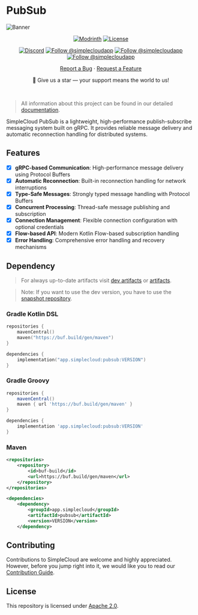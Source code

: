 # PubSub

![Banner][banner]

<div align="center">

  [![Modrinth][badge-modrinth]][modrinth]
  [![License][badge-license]][license]
  <br>

  [![Discord][badge-discord]][social-discord]
  [![Follow @simplecloudapp][badge-x]][social-x]
  [![Follow @simplecloudapp][badge-bluesky]][social-bluesky]
  [![Follow @simplecloudapp][badge-youtube]][social-youtube]
  <br>

  [Report a Bug][issue-bug-report]
  ·
  [Request a Feature][issue-feature-request]
  <br>

🌟 Give us a star — your support means the world to us!
</div>
<br>

> All information about this project can be found in our detailed [documentation][docs-thisproject].

SimpleCloud PubSub is a lightweight, high-performance publish-subscribe messaging system built on gRPC. It provides reliable message delivery and automatic reconnection handling for distributed systems.

## Features

- [x] **gRPC-based Communication**: High-performance message delivery using Protocol Buffers
- [x] **Automatic Reconnection**: Built-in reconnection handling for network interruptions
- [x] **Type-Safe Messages**: Strongly typed message handling with Protocol Buffers
- [x] **Concurrent Processing**: Thread-safe message publishing and subscription
- [x] **Connection Management**: Flexible connection configuration with optional credentials
- [x] **Flow-based API**: Modern Kotlin Flow-based subscription handling
- [x] **Error Handling**: Comprehensive error handling and recovery mechanisms

## Dependency

> For always up-to-date artifacts visit [dev artifacts][dev-artifacts] or [artifacts][artifacts].

> Note: If you want to use the dev version, you have to use the [snapshot repository][snapshots].

### Gradle Kotlin DSL
```kotlin
repositories {
    mavenCentral()
    maven("https://buf.build/gen/maven")
}

dependencies {
    implementation("app.simplecloud:pubsub:VERSION")
}
```

### Gradle Groovy
```groovy
repositories {
    mavenCentral()
    maven { url 'https://buf.build/gen/maven' }
}

dependencies {
    implementation 'app.simplecloud:pubsub:VERSION'
}
```

### Maven
```xml
<repositories>
    <repository>
        <id>buf-build</id>
        <url>https://buf.build/gen/maven</url>
    </repository>
</repositories>

<dependencies>
    <dependency>
        <groupId>app.simplecloud</groupId>
        <artifactId>pubsub</artifactId>
        <version>VERSION</version>
    </dependency>
```

## Contributing
Contributions to SimpleCloud are welcome and highly appreciated. However, before you jump right into it, we would like you to read our [Contribution Guide][docs-contribute].

## License
This repository is licensed under [Apache 2.0][license].

<!-- LINK GROUP -->

<!-- ✅ PLEASE EDIT -->
[banner]: [banner/pubsub/pubsub.png](https://github.com/simplecloudapp/branding/readme/banner/simplecloud.png)
[issue-bug-report]: https://github.com/theSimpleCloud/pubsub/issues/new?labels=bug&projects=template=01_BUG-REPORT.yml&title=%5BBUG%5D+%3Ctitle%3E
[issue-feature-request]: https://github.com/theSimpleCloud/pubsub/discussions/new?category=ideas
[docs-thisproject]: https://docs.simplecloud.app/api/pubsub
[docs-contribute]: https://docs.simplecloud.app/contribute

[modrinth]: https://modrinth.com/organization/simplecloud

[maven-central]: https://central.sonatype.com/artifact/app.simplecloud.controller/controller-api
[dev]: https://repo.simplecloud.app/#/snapshots/app/simplecloud/droplet/api/droplet-api

[artifacts]: https://repo.simplecloud.app/#/snapshots/app/simplecloud/droplet/api/droplet-api
[dev-artifacts]: https://repo.simplecloud.app/#/snapshots/app/simplecloud/droplet/api/droplet-api
[badge-maven-central]: https://img.shields.io/maven-central/v/app.simplecloud/simplecloud-pubsub?labelColor=18181b&style=flat-square&color=65a30d&label=Release
[badge-dev]: https://repo.simplecloud.app/api/badge/latest/snapshots/app/simplecloud/simplecloud-pubsub?name=Dev&style=flat-square&color=0ea5e9

<!-- ⛔ DON'T TOUCH -->
[license]: https://opensource.org/licenses/Apache-2.0
[snapshots]: https://repo.simplecloud.app/#/snapshots

[social-x]: https://x.com/simplecloudapp
[social-bluesky]: https://bsky.app/profile/simplecloud.app
[social-youtube]: https://www.youtube.com/@thesimplecloud9075
[social-discord]: https://discord.simplecloud.app

[badge-modrinth]: https://img.shields.io/badge/modrinth-18181b.svg?style=flat-square&logo=modrinth
[badge-license]: https://img.shields.io/badge/apache%202.0-blue.svg?style=flat-square&label=license&labelColor=18181b&style=flat-square&color=e11d48
[badge-discord]: https://img.shields.io/badge/Community_Discord-d95652.svg?style=flat-square&logo=discord&color=27272a
[badge-x]: https://img.shields.io/badge/Follow_@simplecloudapp-d95652.svg?style=flat-square&logo=x&color=27272a
[badge-bluesky]: https://img.shields.io/badge/Follow_@simplecloud.app-d95652.svg?style=flat-square&logo=bluesky&color=27272a
[badge-youtube]: https://img.shields.io/badge/youtube-d95652.svg?style=flat-square&logo=youtube&color=27272a
